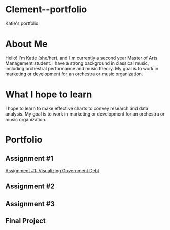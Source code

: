 # Clement--portfolio
Katie's portfolio

<div class="flourish-embed flourish-chart" data-src="visualisation/7205598"><script src="https://public.flourish.studio/resources/embed.js"></script></div>

# About Me
Hello! I'm Katie (she/her), and I'm currently a second year Master of Arts Management student. I have a strong background in classical music, including orchestral performance and music theory. My goal is to work in marketing or development for an orchestra or music organization. 
# What I hope to learn
I hope to learn to make effective charts to convey research and data analysis. My goal is to work in marketing or development for an orchestra or music organization. 
# Portfolio
## Assignment #1
[Assignment #1: Visualizing Government Debt](/dataviz2.md)
## Assignment #2
## Assignment #3
## Final Project 
